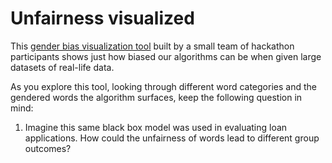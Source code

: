 # Unfairness visualized

This [gender bias visualization tool](http://wordbias.umiacs.umd.edu/) built by a small team of hackathon participants shows just how biased our algorithms can be when given large datasets of real-life data.

As you explore this tool, looking through different word categories and the gendered words the algorithm surfaces, keep the following question in mind:

1) Imagine this same black box model was used in evaluating loan applications. How could the unfairness of words lead to different group outcomes? 
